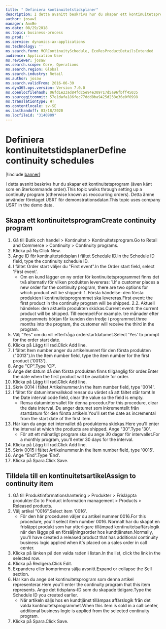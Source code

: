 ```yaml
---
title: " Definiera kontinuitetstidsplaner"
description: I detta avsnitt beskrivs hur du skapar ett kontinuitetsprogram (även känt som en återkommande order).
author: josaw1
manager: AnnBe
ms.date: 08/29/2018
ms.topic: business-process
ms.prod: ''
ms.service: dynamics-ax-applications
ms.technology: ''
ms.search.form: MCRContinuitySchedule, EcoResProductDetailsExtended
audience: Application User
ms.reviewer: josaw
ms.search.scope: Core, Operations
ms.search.region: Global
ms.search.industry: Retail
ms.author: josaw
ms.search.validFrom: 2016-06-30
ms.dyn365.ops.version: Version 7.0.0
ms.openlocfilehash: 06fd1e23ad84fdc5e94e309717d5a96fbff45035
ms.sourcegitcommit: 57e1dafa186fec77ddd8ba9425d238e36e0f0998
ms.translationtype: HT
ms.contentlocale: sv-SE
ms.lasthandoff: 03/18/2020
ms.locfileid: "3140909"
---
```

# <a name="define-continuity-schedules"></a><span data-ttu-id="15db6-103"> Definiera kontinuitetstidsplaner</span><span class="sxs-lookup"><span data-stu-id="15db6-103">Define continuity schedules</span></span>

[!include [banner](../includes/banner.md)]

<span data-ttu-id="15db6-104">I detta avsnitt beskrivs hur du skapar ett kontinuitetsprogram (även känt som en återkommande order).</span><span class="sxs-lookup"><span data-stu-id="15db6-104">This topic walks through setting up a continuity program (otherwise known as reoccurring orders).</span></span> <span data-ttu-id="15db6-105">Detta ämne använder företaget USRT för demonstrationsdatan.</span><span class="sxs-lookup"><span data-stu-id="15db6-105">This topic uses company USRT in the demo data.</span></span>


## <a name="create-continuity-program"></a><span data-ttu-id="15db6-106">Skapa ett kontinuitetsprogram</span><span class="sxs-lookup"><span data-stu-id="15db6-106">Create continuity program</span></span>
1. <span data-ttu-id="15db6-107">Gå till Butik och handel > Kontinuitet > Kontinuitetsprogram.</span><span class="sxs-lookup"><span data-stu-id="15db6-107">Go to Retail and Commerce > Continuity > Continuity programs.</span></span>
2. <span data-ttu-id="15db6-108">Klicka på Ny.</span><span class="sxs-lookup"><span data-stu-id="15db6-108">Click New.</span></span>
3. <span data-ttu-id="15db6-109">Ange ID för kontinuitetstidsplan i fältet Schedule ID.</span><span class="sxs-lookup"><span data-stu-id="15db6-109">In the Schedule ID field, type the continuity schedule ID.</span></span>
4. <span data-ttu-id="15db6-110">I fältet Order start väljer du "First event".</span><span class="sxs-lookup"><span data-stu-id="15db6-110">In the Order start field, select 'First event'.</span></span>
    * <span data-ttu-id="15db6-111">Om en kund lägger en ny order för kontinuitetsprogrammet finns det två alternativ för vilken produkten levereras: 1.</span><span class="sxs-lookup"><span data-stu-id="15db6-111">If a customer places a new order for the continuity program, there are two options for which product will be shipped:  1.</span></span> <span data-ttu-id="15db6-112">Första händelse: den första produkten i kontinuitetsprogrammet ska levereras.</span><span class="sxs-lookup"><span data-stu-id="15db6-112">First event: the first product in the continuity program will be shipped.</span></span>  <span data-ttu-id="15db6-113">2.</span><span class="sxs-lookup"><span data-stu-id="15db6-113">2.</span></span> <span data-ttu-id="15db6-114">Aktuell händelse: den aktuella produkten skickas.</span><span class="sxs-lookup"><span data-stu-id="15db6-114">Current event: the current product will be shipped.</span></span> <span data-ttu-id="15db6-115">Till exempel:</span><span class="sxs-lookup"><span data-stu-id="15db6-115">For example.</span></span> <span data-ttu-id="15db6-116">tre månader efter programmets början får kunden den tredje i programmet.</span><span class="sxs-lookup"><span data-stu-id="15db6-116">three months into the program, the customer will receive the third in the program.</span></span>  
5. <span data-ttu-id="15db6-117">Välj ”Yes” om du vill efterfråga orderstartdatumet.</span><span class="sxs-lookup"><span data-stu-id="15db6-117">Select 'Yes' to prompt for the order start date.</span></span>
6. <span data-ttu-id="15db6-118">Klicka på Lägg till rad.</span><span class="sxs-lookup"><span data-stu-id="15db6-118">Click Add line.</span></span>
7. <span data-ttu-id="15db6-119">I fältet Item number anger du artikelnumret för den första produkten ("0013").</span><span class="sxs-lookup"><span data-stu-id="15db6-119">In the Item number field, type the item number for the first product ('0013').</span></span>
8. <span data-ttu-id="15db6-120">Ange "CP".</span><span class="sxs-lookup"><span data-stu-id="15db6-120">Type 'CP'.</span></span>
9. <span data-ttu-id="15db6-121">Ange det datum då den första produkten finns tillgänglig för order.</span><span class="sxs-lookup"><span data-stu-id="15db6-121">Enter the date when the first product will be available for order.</span></span>
10. <span data-ttu-id="15db6-122">Klicka på Lägg till rad.</span><span class="sxs-lookup"><span data-stu-id="15db6-122">Click Add line.</span></span>
11. <span data-ttu-id="15db6-123">Skriv 0014 i fältet Artikelnummer.</span><span class="sxs-lookup"><span data-stu-id="15db6-123">In the Item number field, type '0014'.</span></span>
12. <span data-ttu-id="15db6-124">I fältet för datumintervallskod rensar du värdet så att fältet står tomt.</span><span class="sxs-lookup"><span data-stu-id="15db6-124">In the Date interval code field, clear the value so the field is empty.</span></span>
    * <span data-ttu-id="15db6-125">Rensa datumintervallet för denna procedur.</span><span class="sxs-lookup"><span data-stu-id="15db6-125">For this procedure, clear the date interval.</span></span> <span data-ttu-id="15db6-126">Du anger datumet som inkrementellt från startdatum för den första artikeln.</span><span class="sxs-lookup"><span data-stu-id="15db6-126">You'll set the date as incremental from the start date of the first item.</span></span>  
13. <span data-ttu-id="15db6-127">Här kan du ange det intervallet då produkterna skickas.</span><span class="sxs-lookup"><span data-stu-id="15db6-127">Here you'll enter the interval at which the products are shipped.</span></span> <span data-ttu-id="15db6-128">Ange "30".</span><span class="sxs-lookup"><span data-stu-id="15db6-128">Type '30'.</span></span>
    * <span data-ttu-id="15db6-129">För att ett månatligt program ska du ange 30 dagar för intervallet.</span><span class="sxs-lookup"><span data-stu-id="15db6-129">For a monthly program, you'll enter 30 days for the interval.</span></span>  
14. <span data-ttu-id="15db6-130">Klicka på Lägg till rad.</span><span class="sxs-lookup"><span data-stu-id="15db6-130">Click Add line.</span></span>
15. <span data-ttu-id="15db6-131">Skriv 0015 i fältet Artikelnummer.</span><span class="sxs-lookup"><span data-stu-id="15db6-131">In the Item number field, type '0015'.</span></span>
16. <span data-ttu-id="15db6-132">Ange "End".</span><span class="sxs-lookup"><span data-stu-id="15db6-132">Type 'End'.</span></span>
17. <span data-ttu-id="15db6-133">Klicka på Spara.</span><span class="sxs-lookup"><span data-stu-id="15db6-133">Click Save.</span></span>

## <a name="assign-to-continuity-item"></a><span data-ttu-id="15db6-134">Tilldela till en kontinuitetsartikel</span><span class="sxs-lookup"><span data-stu-id="15db6-134">Assign to continuity item</span></span>
1. <span data-ttu-id="15db6-135">Gå till Produktinformationshantering > Produkter > Frisläppta produkter.</span><span class="sxs-lookup"><span data-stu-id="15db6-135">Go to Product information management > Products > Released products.</span></span>
2. <span data-ttu-id="15db6-136">Välj artikel "0016".</span><span class="sxs-lookup"><span data-stu-id="15db6-136">Select item '0016'.</span></span>
    * <span data-ttu-id="15db6-137">För den här proceduren väljer du artikel nummer 0016.</span><span class="sxs-lookup"><span data-stu-id="15db6-137">For this procedure, you'll select item number 0016.</span></span> <span data-ttu-id="15db6-138">Normalt har du skapat en frisläppt produkt som har ytterligare tillämpad kontinuitetsaffärslogik när den läggs på en försäljningsorder hos kundtjänsten.</span><span class="sxs-lookup"><span data-stu-id="15db6-138">Normally, you'll have created a released product that has additional continuity business logic applied when it's placed on a sales order in call center.</span></span>  
3. <span data-ttu-id="15db6-139">Klicka på länken på den valda raden i listan.</span><span class="sxs-lookup"><span data-stu-id="15db6-139">In the list, click the link in the selected row.</span></span>
4. <span data-ttu-id="15db6-140">Klicka på Redigera.</span><span class="sxs-lookup"><span data-stu-id="15db6-140">Click Edit.</span></span>
5. <span data-ttu-id="15db6-141">Expandera eller komprimera sälja avsnitt.</span><span class="sxs-lookup"><span data-stu-id="15db6-141">Expand or collapse the Sell section.</span></span>
6. <span data-ttu-id="15db6-142">Här kan du ange det kontinuitetsprogram som denna artikel representerar.</span><span class="sxs-lookup"><span data-stu-id="15db6-142">Here you'll enter the continuity program that this item represents.</span></span> <span data-ttu-id="15db6-143">Ange det tidsplans-ID som du skapade tidigare.</span><span class="sxs-lookup"><span data-stu-id="15db6-143">Type the Schedule ID you created earlier.</span></span>
    * <span data-ttu-id="15db6-144">När artikeln säljs hos en kundtjänst tillämpas affärslogik från det valda kontinuitetsprogrammet.</span><span class="sxs-lookup"><span data-stu-id="15db6-144">When this item is sold in a call center, additional business logic is applied from the selected continuity program.</span></span>  
7. <span data-ttu-id="15db6-145">Klicka på Spara.</span><span class="sxs-lookup"><span data-stu-id="15db6-145">Click Save.</span></span>

